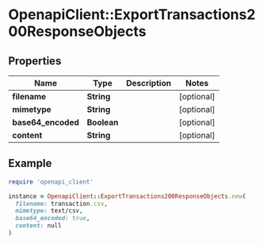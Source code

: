 # OpenapiClient::ExportTransactions200ResponseObjects

## Properties

| Name | Type | Description | Notes |
| ---- | ---- | ----------- | ----- |
| **filename** | **String** |  | [optional] |
| **mimetype** | **String** |  | [optional] |
| **base64_encoded** | **Boolean** |  | [optional] |
| **content** | **String** |  | [optional] |

## Example

```ruby
require 'openapi_client'

instance = OpenapiClient::ExportTransactions200ResponseObjects.new(
  filename: transaction.csv,
  mimetype: text/csv,
  base64_encoded: true,
  content: null
)
```

